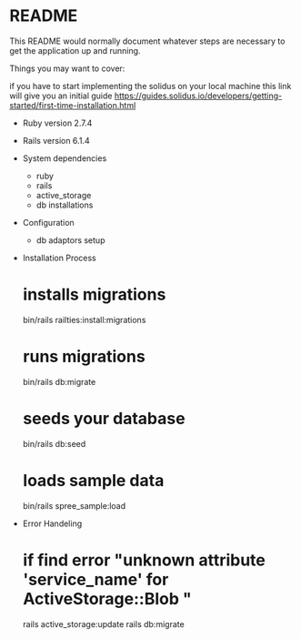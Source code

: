 # README

This README would normally document whatever steps are necessary to get the
application up and running.

Things you may want to cover:

if you have to start implementing the solidus on your local machine this link will give you an initial guide https://guides.solidus.io/developers/getting-started/first-time-installation.html

* Ruby version
  2.7.4

* Rails version
  6.1.4

* System dependencies
  - ruby
  - rails
  - active_storage
  - db installations

* Configuration
  - db adaptors setup

* Installation Process
  # installs migrations
  bin/rails railties:install:migrations

  # runs migrations
  bin/rails db:migrate

  # seeds your database
  bin/rails db:seed

  # loads sample data
  bin/rails spree_sample:load

* Error Handeling
  # if find error "unknown attribute 'service_name' for ActiveStorage::Blob "
  rails active_storage:update
  rails db:migrate
